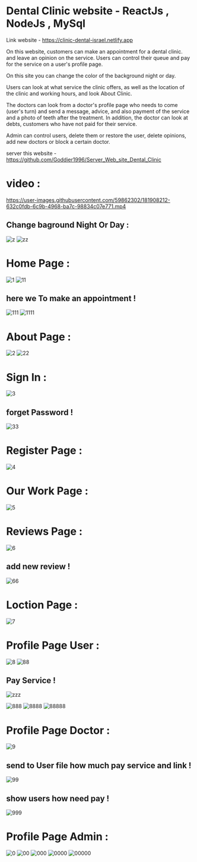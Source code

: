 # Dental Clinic website - ReactJs , NodeJs , MySql
  
Link website - https://clinic-dental-israel.netlify.app     
 
On this website, customers can make an appointment for a dental clinic.
and leave an opinion on the service.
Users can control their queue and pay for the service on a user's profile page.

On this site you can change the color of the background night or day.
  
Users can look at what service the clinic offers, as well as the location of the clinic and working hours, and look About Clinic.

The doctors can look from a doctor's profile page who needs to come (user's turn) and send a message, advice, and also payment of the service and a photo of teeth after the treatment.
In addition, the doctor can look at debts, customers who have not paid for their service.

Admin can control users, delete them or restore the user, delete opinions, add new doctors or block a certain doctor.


server this website - https://github.com/Goddier1996/Server_Web_site_Dental_Clinic


# video :

https://user-images.githubusercontent.com/59862302/181908212-632c0fdb-6c9b-4968-ba7c-98834c07e771.mp4

## Change baground Night Or Day :

![z](https://user-images.githubusercontent.com/59862302/181908765-b7b807ad-ecf0-49d4-911b-e61da632d9b9.jpg)
![zz](https://user-images.githubusercontent.com/59862302/181908768-3dee0c14-24cc-41da-905c-967c64ab5b67.jpg)


# Home Page :

![1](https://user-images.githubusercontent.com/59862302/181908265-6e717145-40df-440d-8371-c975ccd127dc.jpg)
![11](https://user-images.githubusercontent.com/59862302/181908300-5f7d7b09-76c4-4956-bebd-7a37c90b1c80.jpg)

## here we To make an appointment !

![111](https://user-images.githubusercontent.com/59862302/181908308-ee8d2763-4875-4faf-9573-3e0e9a7ec7f2.jpg)
![1111](https://user-images.githubusercontent.com/59862302/181908333-6273d85a-969e-48f7-9ae2-b816ec18cc6e.jpg)

# About Page :

![2](https://user-images.githubusercontent.com/59862302/181908343-e72e3b17-3dcd-4566-8157-de549ccca868.jpg)
![22](https://user-images.githubusercontent.com/59862302/181908349-723f9490-ebe9-4bd9-add7-a60ec70c091a.jpg)

# Sign In :

![3](https://user-images.githubusercontent.com/59862302/181908386-95fce6a8-b4a9-4a1f-aa16-3fc7474275f0.jpg)

## forget Password !
![33](https://user-images.githubusercontent.com/59862302/181908393-bff34c9d-48ec-46bc-a2ef-eadbd15d8f75.jpg)

# Register Page :

![4](https://user-images.githubusercontent.com/59862302/181908428-d1d79032-3c35-4f01-949c-863abf759078.jpg)

# Our Work Page :

![5](https://user-images.githubusercontent.com/59862302/181908447-780d5447-af82-4db2-afb7-baf9efc660c8.jpg)

# Reviews Page :

![6](https://user-images.githubusercontent.com/59862302/181908461-6f4882ef-d5f7-4984-934d-0747c9614b57.jpg)

## add new review !
![66](https://user-images.githubusercontent.com/59862302/181908473-a56e2b84-1719-4161-a6fe-e9113a2da9ea.jpg)

# Loction Page :

![7](https://user-images.githubusercontent.com/59862302/181908492-d3a2c280-155e-42b7-88c5-de7d0f72effb.jpg)

# Profile Page User :

![8](https://user-images.githubusercontent.com/59862302/181908511-52618738-8586-4069-92a3-f172cf176cf9.jpg)
![88](https://user-images.githubusercontent.com/59862302/181908523-de7a927b-10c2-4981-82f0-f854768eae6b.jpg)

## Pay Service !
![zzz](https://user-images.githubusercontent.com/59862302/181908900-53e2285e-4e1f-4e69-914c-1d3df331d708.jpg)

![888](https://user-images.githubusercontent.com/59862302/181908525-be924135-58f1-4233-adea-d1641c56d926.jpg)
![8888](https://user-images.githubusercontent.com/59862302/181908532-cf6692d3-bde7-4dff-8750-1993b9b89be0.jpg)
![88888](https://user-images.githubusercontent.com/59862302/181908542-ae7a67c7-e4ed-4eb8-a0a8-50ab3be109e3.jpg)

# Profile Page Doctor :

![9](https://user-images.githubusercontent.com/59862302/181908558-dcd7291e-1948-4bce-8afa-9f11f2b912d3.jpg)

## send to User file how much pay service and link !
![99](https://user-images.githubusercontent.com/59862302/181908586-06cb4d36-6254-4a46-af06-9554047ec846.jpg)

## show users how need pay !
![999](https://user-images.githubusercontent.com/59862302/181908609-24f112f8-9bee-4b03-b4a0-29e54757d6a3.jpg)


# Profile Page Admin :

![0](https://user-images.githubusercontent.com/59862302/181908639-75c93505-6ced-48c7-a4ad-a278c9c4f6ad.jpg)
![00](https://user-images.githubusercontent.com/59862302/181908644-e8060580-d95b-4187-a085-a23484b5330e.jpg)
![000](https://user-images.githubusercontent.com/59862302/181908648-32104004-36f9-47f5-941d-8daaa012da4d.jpg)
![0000](https://user-images.githubusercontent.com/59862302/181908658-50bcfe02-4df2-4e70-a9ab-92de339db519.jpg)
![00000](https://user-images.githubusercontent.com/59862302/181908660-c5db7378-ee4e-4e22-9bf1-8f3617238722.jpg)
















